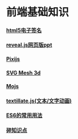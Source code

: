 # 前端基础知识
#### [html5电子签名](/accumulate/signature.html)
#### [reveal.js网页版ppt](/accumulate/Webversion.html)
#### [Pixijs](/accumulate/PIxijs.html)
#### [SVG Mesh 3d](/accumulate/svg-mesh-3d.md)
#### [Mojs](/accumulate/mojs.md)
#### [textillate.js(文本/文字动画)](/accumulate/textillatejs.html)
#### [ES6的常用用法](/accumulate/es6.html)
#### [碎知识点](/accumulate/Brokenknowledge.html)

